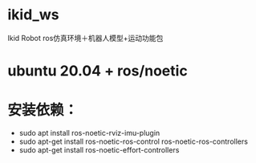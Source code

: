 # ikid_ws
Ikid Robot ros仿真环境＋机器人模型+运动功能包
# ubuntu 20.04 + ros/noetic

# 安装依赖：
- sudo apt install ros-noetic-rviz-imu-plugin
- sudo apt-get install ros-noetic-ros-control ros-noetic-ros-controllers 
- sudo apt-get install ros-noetic-effort-controllers
